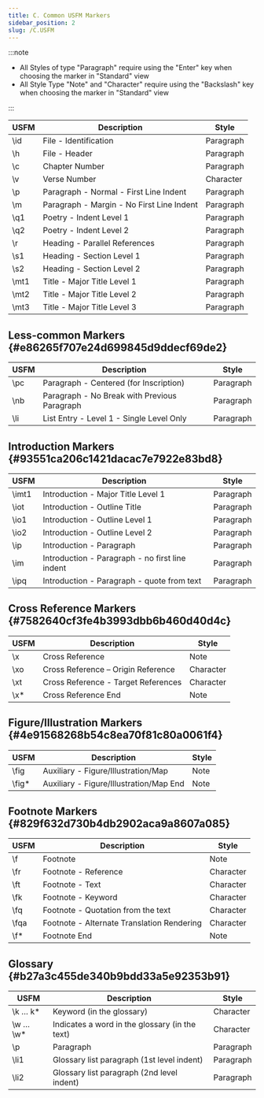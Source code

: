```yaml
---
title: C. Common USFM Markers
sidebar_position: 2
slug: /C.USFM
---
```




:::note

- All Styles of type "Paragraph" require using the "Enter" key when choosing the marker in "Standard" view
- All Style Type "Note" and "Character" require using the "Backslash" key when choosing the marker in "Standard" view

:::


| USFM | Description                               | Style     |
| ---- | ----------------------------------------- | --------- |
| \id  | File - Identification                     | Paragraph |
| \h   | File - Header                             | Paragraph |
| \c   | Chapter Number                            | Paragraph |
| \v   | Verse Number                              | Character |
| \p   | Paragraph - Normal - First Line Indent    | Paragraph |
| \m   | Paragraph - Margin - No First Line Indent | Paragraph |
| \q1  | Poetry - Indent Level 1                   | Paragraph |
| \q2  | Poetry - Indent Level 2                   | Paragraph |
| \r   | Heading - Parallel References             | Paragraph |
| \s1  | Heading - Section Level 1                 | Paragraph |
| \s2  | Heading - Section Level 2                 | Paragraph |
| \mt1 | Title - Major Title Level 1               | Paragraph |
| \mt2 | Title - Major Title Level 2               | Paragraph |
| \mt3 | Title - Major Title Level 3               | Paragraph |


## Less-common Markers {#e86265f707e24d699845d9ddecf69de2}


| USFM | Description                                  | Style     |
| ---- | -------------------------------------------- | --------- |
| \pc  | Paragraph - Centered (for Inscription)       | Paragraph |
| \nb  | Paragraph - No Break with Previous Paragraph | Paragraph |
| \li  | List Entry - Level 1 - Single Level Only     | Paragraph |


## Introduction Markers {#93551ca206c1421dacac7e7922e83bd8}


| USFM  | Description                                     | Style     |
| ----- | ----------------------------------------------- | --------- |
| \imt1 | Introduction - Major Title Level 1              | Paragraph |
| \iot  | Introduction - Outline Title                    | Paragraph |
| \io1  | Introduction - Outline Level 1                  | Paragraph |
| \io2  | Introduction - Outline Level 2                  | Paragraph |
| \ip   | Introduction - Paragraph                        | Paragraph |
| \im   | Introduction - Paragraph - no first line indent | Paragraph |
| \ipq  | Introduction - Paragraph - quote from text      | Paragraph |


## Cross Reference Markers {#7582640cf3fe4b3993dbb6b460d40d4c}


| USFM | Description                         | Style     |
| ---- | ----------------------------------- | --------- |
| \x   | Cross Reference                     | Note      |
| \xo  | Cross Reference – Origin Reference  | Character |
| \xt  | Cross Reference - Target References | Character |
| \x*  | Cross Reference End                 | Note      |


## Figure/Illustration Markers {#4e91568268b54c8ea70f81c80a0061f4}


| USFM  | Description                             | Style |
| ----- | --------------------------------------- | ----- |
| \fig  | Auxiliary - Figure/Illustration/Map     | Note  |
| \fig* | Auxiliary - Figure/Illustration/Map End | Note  |


## Footnote Markers {#829f632d730b4db2902aca9a8607a085}


| USFM | Description                                | Style     |
| ---- | ------------------------------------------ | --------- |
| \f   | Footnote                                   | Note      |
| \fr  | Footnote - Reference                       | Character |
| \ft  | Footnote - Text                            | Character |
| \fk  | Footnote - Keyword                         | Character |
| \fq  | Footnote - Quotation from the text         | Character |
| \fqa | Footnote - Alternate Translation Rendering | Character |
| \f*  | Footnote End                               | Note      |


## Glossary {#b27a3c455de340b9bdd33a5e92353b91}


| USFM     | Description                                    | Style     |
| -------- | ---------------------------------------------- | --------- |
| \k … k*  | Keyword (in the glossary)                      | Character |
| \w … \w* | Indicates a word in the glossary (in the text) | Character |
| \p       | Paragraph                                      | Paragraph |
| \li1     | Glossary list paragraph (1st level indent)     | Paragraph |
| \li2     | Glossary list paragraph (2nd level indent)     | Paragraph |

